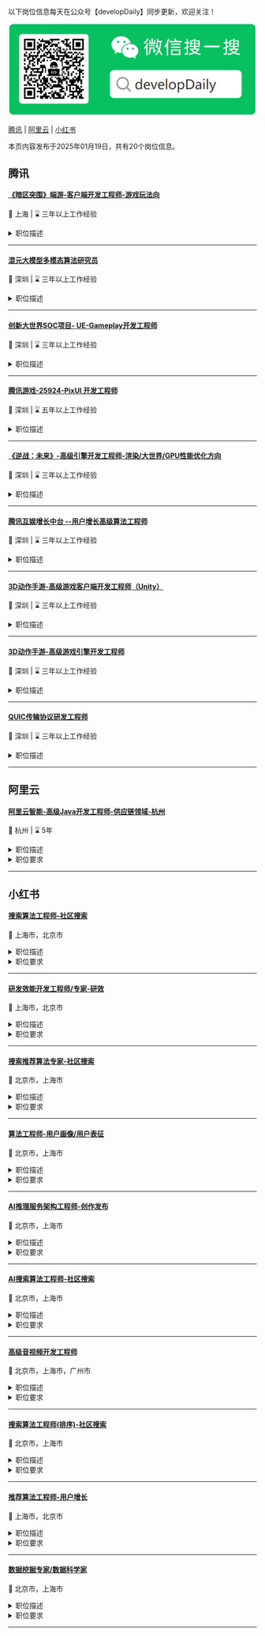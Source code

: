 以下岗位信息每天在公众号【developDaily】同步更新，欢迎关注！

<p><img alt="developDaily" src="./developDaily.png"></p>

[腾讯](#腾讯) | [阿里云](#阿里云) | [小红书](#小红书)

本页内容发布于2025年01月19日，共有20个岗位信息。

## 腾讯

#### [《暗区突围》端游-客户端开发工程师-游戏玩法向](http://careers.tencent.com/jobdesc.html?postId=1794922417424965632)

📍 上海 | ⌛ 三年以上工作经验

<details>
<summary>职位描述</summary>

1.负责高品质在线射击游戏的开发（UE引擎）；

2.负责游戏核心系统及工具开发，包括角色、武器、战斗、技能、AI、载具、关卡、底层及工具等；

3.负责游戏玩法需求的技术可行性评估，技术方案的设计和实现。
</details>

---

#### [混元大模型多模态算法研究员](http://careers.tencent.com/jobdesc.html?postId=1784015465836716032)

📍 深圳 | ⌛ 三年以上工作经验

<details>
<summary>职位描述</summary>

1.参与多模态大模型的数据准备、数据清洗、数据实验等工作，构建高质量的多模态数据集；

2.建设对标业内前沿的多模态训练数据集，并在此基础上进一步提升数据质量和多样性；

3.构建Data-Centric数据闭环，探索在固定模型和评测情况下提高多模态数据质量的路径，包括图文数据质量、研究数据和模型的Scaling Law、研究数据配比、数据混入策略与混入时机。
</details>

---

#### [创新大世界SOC项目- UE-Gameplay开发工程师](http://careers.tencent.com/jobdesc.html?postId=1795012472034304000)

📍 深圳 | ⌛ 三年以上工作经验

<details>
<summary>职位描述</summary>

1.在Unreal引擎中，负责游戏产品玩法需求的技术可行性评估, 技术方案的设计和实现；

2.协助引擎研发工程师建立高效的游戏内容制作管线，保障运行性能，完善并持续优化相关工具链；

3.与策划、美术、服务端程序紧密合作，完善游戏产品，进行各种必要的尝试和探索，打磨用户体验。
</details>

---

#### [腾讯游戏-25924-PixUI 开发工程师](http://careers.tencent.com/jobdesc.html?postId=1848181756608409600)

📍 深圳 | ⌛ 五年以上工作经验

<details>
<summary>职位描述</summary>

1.研究h5标准及主流浏览器实现细节，为pixui与标准对齐及在特殊情景下的优化提供教参；

2.开发及优化pixui的核心库、工具链，完善与后端引擎的接口。
</details>

---

#### [《逆战：未来》-高级引擎开发工程师-渲染/大世界/GPU性能优化方向](http://careers.tencent.com/jobdesc.html?postId=1849343440886718464)

📍 深圳 | ⌛ 三年以上工作经验

<details>
<summary>职位描述</summary>

1.负责以下工作的其中一到多项；

2.负责游戏中图形相关特性的开发，根据需求开发高级渲染效果，增强游戏表现力；

3.负责游戏中性能优化相关工作，针对需求定制增改UE引擎底层功能；

4.负责图形兼容性分析以及疑难问题的分析定位工作；

5.协助美术和策划建立高效的游戏内容制作流程, 完善并持续优化工具链。
</details>

---

#### [腾讯互娱增长中台 --用户增长高级算法工程师](http://careers.tencent.com/jobdesc.html?postId=1783346616212660224)

📍 深圳 | ⌛ 三年以上工作经验

<details>
<summary>职位描述</summary>

1.负责前沿机器学习技术在游戏用户增长领域的应用，包括用户行为建模、留存/付费预估等，挖掘游戏高价值用户群体；

2.负责与全球广告平台的对接提效，包括Google,Meta,Tiktok等，研发UA增长引擎；

3.负责对游戏用户做深入分析和理解，制定算法策略促进用户增长。
</details>

---

#### [3D动作手游-高级游戏客户端开发工程师（Unity）](http://careers.tencent.com/jobdesc.html?postId=1588374819538214912)

📍 深圳 | ⌛ 三年以上工作经验

<details>
<summary>职位描述</summary>

1.负责游戏客户端框架设计与业务需求开发；

2.负责游戏开发相关工具链支持；

3.负责优化游戏客户端性能优化和体验调优。
</details>

---

#### [3D动作手游-高级游戏引擎开发工程师](http://careers.tencent.com/jobdesc.html?postId=1588374816841277440)

📍 深圳 | ⌛ 三年以上工作经验

<details>
<summary>职位描述</summary>

1.负责引擎相关功能开发或修改；

2.负责图形渲染效果开发和协助提升美术制作工艺；

3.负责游戏专项技术攻坚和突破；

4.负责性能优化等相关工作。
</details>

---

#### [QUIC传输协议研发工程师](http://careers.tencent.com/jobdesc.html?postId=1773350574616485888)

📍 深圳 | ⌛ 三年以上工作经验

<details>
<summary>职位描述</summary>

1.负责QUIC及相关网络传输协议的研发，包括用户态协议栈、私有协议、拥塞控制、抗丢包算法等；

2.负责QUIC协议在腾讯网关TGW、CDN、负载均衡、边界网关等产品中的落地，承担自研业务及腾讯云业务的用户体验优化，构建产品和业务数据驱动的网络协议研发平台；

3.负责QUIC扩展及前沿网络传输协议的研究和性能优化，不断提升QUIC在5G、弱网、跨网环境下的用户体验。
</details>

---

## 阿里云

#### [阿里云智能-高级Java开发工程师-供应链领域-杭州](https://careers.aliyun.com/off-campus/position-detail?lang=zh&positionId=2000066002)

📍 杭州 | ⌛ 5年

<details>
<summary>职位描述</summary>

1. 负责建站平台开发以及单元化适配交付，有良好的抗压能力

2. 参与核心产品的功能开发与版本迭代，保证项目快速迭代；

3. 指导和培养团队成员，包括评审设计文档和代码。
</details>

<details>
<summary>职位要求</summary>

1、3以上互联网大规模业务或分布高并发系统，特别对所在领域业务系统的高可用和稳定性建设有实战经验者优先。

2、软件工程理论基础扎实，熟悉分布式服务理论基础。有软件分层概念，熟悉设计模式及原则, 有良好的编程习惯。

3、java基础扎实，熟悉jvm内存管理、GC算法，熟悉JVM参数调优，熟悉java集合类、多线程。

4、精通java web开发。掌握spring(springboot、spring mvc)、mybatis应用及其原理，熟悉各种主流数据库和原理。

5、具备敏锐的观察能力和严谨的逻辑，能够从日常事务中捕捉核心问题，良好的系统性、全局性的技术架构能力和思维。
</details>

---

## 小红书

#### [搜索算法工程师-社区搜索](https://job.xiaohongshu.com/social/position/7917)

📍 上海市，北京市

<details>
<summary>职位描述</summary>

1、对小红书搜索效果进行优化，包括搜索算法和策略的调研、设计、开发、评估等环节，提升用户体验；

2、发现并解决搜索场景中在意图识别、召回排序模型、相关性、质量时效性、AI搜索的问题；

3、解决小红书搜索实际问题，更好的满足用户的搜索需求；

4、跟进业内搜索相关模型和算法的前沿进展，并在实际业务中进行合理应用；


</details>

<details>
<summary>职位要求</summary>

1、本科及以上学历，计算机相关专业背景；

2、有搜索、推荐、广告、内容理解等相关背景优先；

3、熟悉大模型、机器学习、NLP、数据挖掘、知识工程的经典算法，并能在业务中灵活解决实际问题；

4、在国际顶级会议（KDD、SIGIR、WSDM、ICML、ACL等）以第一作者发表过高水平论文者、知名数据挖掘比赛（例如KDD Cup等）中取得领先名次者优先；

5、积极向上，踏实勤奋，自我驱动，善于沟通，解决问题优先。
</details>

---

#### [研发效能开发工程师/专家-研效](https://job.xiaohongshu.com/social/position/8170)

📍 上海市，北京市

<details>
<summary>职位描述</summary>

1、负责公司研发效能平台及体系建设，包括研发流程、研发工具、研发质量等方面的优化和改进;

2、设计和实现研发效能工具和平台，提高团队协作和效率，包括但不限于项目管理平台、交付流程、代码托管、代码覆盖率、编译调优、制品管理等；
</details>

<details>
<summary>职位要求</summary>

1、计算机相关专业本科及以上学历，有扎实的计算机基础知识和编程功底，良好的数据结构基础；

2、具备研发效能平台相关设计开发经验，对研发效能整体开发流程规范及实现有较深入认知和理解

3、精通java及spring框架等；

4、精通多线程编程，熟悉常见的开源分布式中间件、缓存、消息队列、数据库等；

5、有强烈的好奇心，对前沿技术保持敏感。具有良好的沟通能力、学习能力和团队合作精神;

6、深刻理解研发流程和实践，良好的工程师思维，准确把握需求；

7、有较强的技术视野，学习能力强，有较好的沟通与表达；

8、拥有项目管理及协作、代码托管、CI/CD、DevOps等效能工具开发经验者优先；
</details>

---

#### [搜索推荐算法专家-社区搜索](https://job.xiaohongshu.com/social/position/13979)

📍 北京市，上海市

<details>
<summary>职位描述</summary>

1. 为小红书搜索提供更多入口增量，包括推荐域到搜索的导流、多模态搜索、AI搜索等入口的研发和优化，加速搜索业务增长；

2. 负责小红书全场景下到搜索的导流推荐词产品效果的优化与提升，包括看后搜、相关搜索、搜索词自动填充等；

3. 结合推荐和搜索的核心技术栈，发现并解决意图识别、召回排序模型、相关性、质量时效性、用户意图激发等问题；

4. 深入研究文本、图片、视频等多模态内容理解技术，构造以图搜图等多模态搜索能力；

5. 跟进业内搜索相关模型和算法的前沿进展，并在实际业务中进行合理应用。
</details>

<details>
<summary>职位要求</summary>

1、本科及以上学历，计算机相关专业背景；

2、有搜索、推荐、广告、内容理解等相关背景优先；

3、熟悉大模型、机器学习、NLP、数据挖掘、知识工程的经典算法，并能在业务中灵活解决实际问题；

4、在国际顶级会议（KDD、SIGIR、WSDM、ICML、ACL等）以第一作者发表过高水平论文者、知名数据挖掘比赛（例如KDD Cup等）中取得领先名次者优先；

5、积极向上，踏实勤奋，自我驱动，善于沟通，解决问题优先。
</details>

---

#### [算法工程师-用户画像/用户表征](https://job.xiaohongshu.com/social/position/14537)

📍 北京市，上海市

<details>
<summary>职位描述</summary>

1. 负责完善用户画像建设，基于海量数据，建立、评估、持续优化数据模型，产生用户标签；

2. 深入理解用户，有DMP经验，包括但不限于潜在关系挖掘，Lookalike，用户分层，用户流失预测等；

3. 协助公司重点业务使用画像数据，发现价值点，深挖并产出正向收益；
</details>

<details>
<summary>职位要求</summary>

1. 计算机或相关专业本科以上学历，具备扎实的数学、统计学以及计算机基础；

2. 熟悉常见的常见机器学习、深度学习、数据挖掘方法，能熟练使用至少一种深度学习框架，如tensorflow、pytorch等；

3. 至少精通一门编程语言，包括但是不限于python/java/scala；

4. 熟悉部分分布式计算、存储系统加分，如Hadoop、Hive、MPI、Spark、Flink等流式计算、Kafka、tensoflow、HBase等框架系统；

5. 有良好的沟通的能力、协作能力，较高的开发效率和承压能力，责任意识强；

加分项

1. 有DMP、用户画像、知识图谱工作经验。
</details>

---

#### [AI推理服务架构工程师-创作发布](https://job.xiaohongshu.com/social/position/14208)

📍 北京市，上海市

<details>
<summary>职位描述</summary>

小红书智创技术团队负责用户发布工具、增长&商业化业务等多个公司重要业务场景里的创作能力的支持，技术范围广，技术栈深，对技术有着极高的追求。

工作职责：

1. 负责端侧的AI算法的部署和工程化落地，提升端侧的智能化水平，并通过端侧推理架构的优化，提升用户的使用体验；

2. 负责服务端的Diffusion、LLM、VLLM等先进算法的部署和性能优化，提升推理效率，降低成本；

3. 打造具有业界一流水平的大模型推理技术能力，并通过开源共建等各类形式，形成在业界的广泛技术影响力。


</details>

<details>
<summary>职位要求</summary>

1. 对各种AI算法有一定的了解，有丰富的算法工程集成，性能优化和落地经验；

2. 熟悉CUDA编程、CUDNN，TensorRT等工具，有丰富的服务端性能优化经验者优先；

3. 深入了解NCNN、MNN、TNN、TVM、VLLM框架中的一种或多种，熟悉汇编优化和移动端GPU优化，有多类模型的优化经验者优先；

4. 有扎实的编程基础、良好的编程风格和工作习惯，实际动手能力强，具有ACMICPC, NOI/IOI比赛获奖者优先 ；

5. 有良好的沟通表达能力和团队精神，有很好的通过技术解决真实问题创造业务价值的意愿。
</details>

---

#### [AI搜索算法工程师-社区搜索](https://job.xiaohongshu.com/social/position/10786)

📍 北京市，上海市

<details>
<summary>职位描述</summary>

1、负责搜索生成式问答相关技术研发，包括但不限于Query理解，召回，抽取，多模态内容理解，RAG，Agent等方向，探索LLM，除索LLM，Agent等大模型技术与搜索业务的结合；

2、参与小红书生成式搜索相关算法和系统研发，通过最新的生成式AI等技术，打造新一代智能化搜索引；
</details>

<details>
<summary>职位要求</summary>

1、计算机/电子信息/自动控制/软件工程/数学等相关专业，硕士及以上学历；

2、扎实的NLP和机器学习理论基础，熟悉LLM，RAG，Agent等相关算法和系统，有搜索，大模型，NLP相关场景的业务实践经验者优先； 

3、具备优秀的研究和创新能力，在ACL/EMNLP/NAACL/COLING/CVPR/ICCV/ICLR/NeurIPS等会议上发表过论文者优先

4、具备优秀的编程能力和经验，熟悉Python、C/C++、Java等编程语言，具有扎实的数据结构和算法功底；

5、优秀的分析、解决问题能力，对新技术充满好奇，敢于挑战高难度，善于提出解决方案并快速验证；
</details>

---

#### [高级音视频开发工程师](https://job.xiaohongshu.com/social/position/13855)

📍 北京市，上海市，广州市

<details>
<summary>职位描述</summary>

1、负责移动端（Android & iOS）视频拍摄及视频剪辑底层SDK能力建设，编写高质量的代码

2、为公司视频拍摄和视频剪辑提供技术支持和解决方案


</details>

<details>
<summary>职位要求</summary>

1、本科及以上学历，计算机，电子通信相关专业；具有扎实的编程功底，良好的代码风格及编程习惯

2、熟练掌握Android及iOS 平台的 C/C++开发，并熟练掌握C/C++与平台Native代码相互调用技术；具有一定的Android，iOS Native应用程序开发经验

3、熟悉移动平台多媒体相关功能特性的使用，如Camera/Camera2，MediaCodec，AudioUnit，VideoToolBox等，熟悉Android平台多媒体框架，iOS AVFoundation；熟练掌握Android 及iOS 平台OpenGL ES 开发，熟悉GPUImage优先

4、熟悉多媒体领域的技术标准，熟悉H.264、H.265、AAC等音视频编解码原理，并熟练掌握平台相关能力使用

5、熟练掌握开源多媒体处理框架FFMpeg的使用，精通源码者优先

6、有短视频拍摄及视频剪辑SDK项目开发经验者优先；了解音频处理算法，如均衡器，混响等算法者优先；有传统图像处理算法开发经验者优先

7、积极乐观，责任心强，工作认真细致，具备良好的服务意识，具有良好的团队沟通与协作能力
</details>

---

#### [搜索算法工程师(排序)-社区搜索](https://job.xiaohongshu.com/social/position/9857)

📍 北京市，上海市

<details>
<summary>职位描述</summary>

-面向亿级别用户的大规模搜索场景，构建百亿样本万亿参数的大规模个性化排序模型，通过大规模分布式学习、超长用户行为序列建模、多模态多目标学习等算法优化，提升模型的在线效果和用户体验；

-面向高速增长的搜索业务，调研和落地业界算法的前沿进展，结合小红书搜索业务场景不断创新，设计精准满足用户需求、快速响应业务优化、高性能可扩展的粗排、精排和重排算法，通过体验提升拉动搜索增长；

-面向业界独特的 UGC 生态和生活搜索场景，不断分析和拆解整体和细分搜索场景中的核心体验问题，针对不同意图与人群的精细化搜索排序算法，创造极致的搜索体验

-面向快速成长的商业化业务，设计平衡搜索体验和商业化营收的混排算法与机制，促进社区价值与商业价值的最大化；
</details>

<details>
<summary>职位要求</summary>

-计算机相关专业研究生及以上学历，2年以上搜索、推荐、广告等相关背景，有相关领域代表性工作优先；

-熟悉机器学习、信息检索、数据挖掘、自然语言处理领域的经典算法，并能在业务中灵活解决实际问题；

-具备很强的编码能力，至少熟练掌握Python/Java/C++其中一种语言，有大数据处理经验更佳；

-有良好的沟通能力，跨团队协作能力，具备出色的规划、执行力，以及优秀的学习能力。
</details>

---

#### [推荐算法工程师-用户增长](https://job.xiaohongshu.com/social/position/12363)

📍 上海市，北京市

<details>
<summary>职位描述</summary>

1、负责用户增长各环节的算法策略研发，通过算法策略优化提升个性化触达、外投广告、个性化内容分发、用户画像等效果；

2、负责个性化推荐业务召回、排序等算法研发，持续优化用户拉新和拉活各个环节的算法效率；

3、负责广告投放算法工作，通过个性化预估模型和运筹优化等算法，实现对用户的精准触达和出价，提升广告投放效率；

4、负责用户消息触达等相关算法工作，通过推送等触达提升用户规模。
</details>

<details>
<summary>职位要求</summary>

1、统招本科及以上学历，2年以上工作经验，扎实的机器学习基础，能够运用深度学习等主流模型优化实际业务问题；

2、了解Hadoop/MapReduce/Spark/Hive等常用大数据处理工具优先；

3、熟练掌握至少一种编程语言:Java/C++/Scala/Python，熟悉Linux系统及常用Shell命令；

4、有过成功的推荐算法、用户增长、广告投放相关项目者经历优先。
</details>

---

#### [数据挖掘专家/数据科学家](https://job.xiaohongshu.com/social/position/14294)

📍 北京市，上海市

<details>
<summary>职位描述</summary>

1、研究数据挖掘或统计学习领域的前沿技术，整合全站海量多维数据，进行全站数据挖掘；

2、深入业务场景，利用全域数据资产和海量多维数据，运用机器学习和统计分析的方法，探索平台新的业务增长点；

3、根据公司需要寻找和采集相关数据，对原始数据进行清理、甄别、归类和整合，并实现流程自动化。
</details>

<details>
<summary>职位要求</summary>

1、具备机器学习或者数据挖掘的研究和内容领域的项目经验；熟练掌握分类、聚类、回归等机器学习模型；

2、对数据驱动业务有兴趣，善于将业务问题拆解为算法问题，有助力业务价值、用户画像的相关经验者优先；

3、扎实的编程功底，精通Python、Java至少一门语言；有大数据处理经验、分布式算法开发经验者优先；

4、研究生及以上学历，3年以上数据挖掘、机器学习、大规模数据分析的经验；

5、熟悉Hadoop、Hive、Spark，对数据仓库、特征工程有正确的认识。
</details>

---

